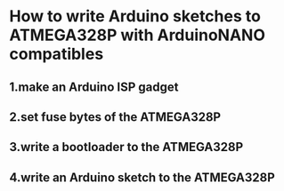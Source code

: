 <h1>How to write Arduino sketches to ATMEGA328P with ArduinoNANO compatibles</h1>
<h2>1.make an Arduino ISP gadget</h2>
<h2>2.set fuse bytes of the ATMEGA328P</h2>
<h2>3.write a bootloader to the ATMEGA328P</h2>
<h2>4.write an Arduino sketch to the ATMEGA328P</h2>
